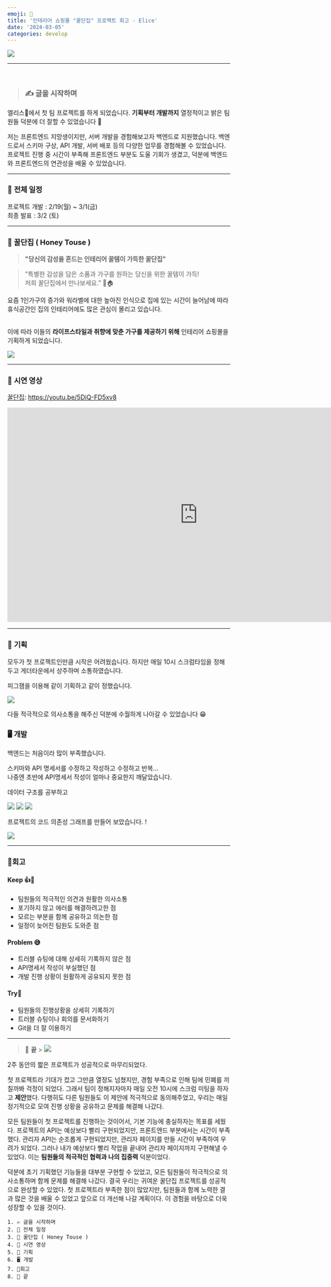 ```yaml
---
emoji: 🐝
title: '인테리어 쇼핑몰 "꿀단집" 프로젝트 회고 - Elice'
date: '2024-03-05'
categories: develop
---
```


![](꿀단집.gif)

---

</br>

> ### ✍️ **글을 시작하며**

엘리스🐰에서 첫 팀 프로젝트를 하게 되었습니다. **기획부터 개발까지** 열정적이고 밝은 팀원들 덕분에 더 잘할 수 있었습니다 🫰

저는 프론트엔드 지망생이지만, 서버 개발을 경험해보고자 백엔드로 지원했습니다. 백엔드로서 스키마 구상, API 개발, 서버 배포 등의 다양한 업무를 경험해볼 수 있었습니다. 프로젝트 진행 중 시간이 부족해 프론트엔드 부분도 도울 기회가 생겼고, 덕분에 백엔드와 프론트엔드의 연관성을 배울 수 있었습니다.

---

### 📅 **전체 일정**

프로젝트 개발 : 2/19(월) ~ 3/1(금)</br>
최종 발표 : 3/2 (토)

---

### **👀 꿀단집 ( Honey Touse )**

> **"당신의 감성을 흔드는 인테리어 꿀템이 가득한 꿀단집"**

> "특별한 감성을 담은 소품과 가구를 원하는 당신을 위한 꿀템이 가득!<br>
> 저희 꿀단집에서 만나보세요.” 🍯🏠

요즘 1인가구의 증가와 워라벨에 대한 높아진 인식으로 집에 있는 시간이 늘어남에 따라 휴식공간인 집의 인테리어에도 많은 관심이 몰리고 있습니다.

</br>이에 따라 이들의 **라이프스타일과 취향에 맞춘 가구를 제공하기 위해** 인테리어 쇼핑몰을 기획하게 되었습니다.

![](페르소나.webp)

---

### 💫 **시연 영상**

[꿀단집](https://youtu.be/5DiQ-FD5xv8): https://youtu.be/5DiQ-FD5xv8

<iframe src="https://www.youtube.com/embed/5DiQ-FD5xv8" width="860" height="484" frameborder="0" allowfullscreen="true"></iframe>

---

### 🥸 **기획**

모두가 첫 프로젝트인만큼 시작은 어려웠습니다. 하지만
매일 10시 스크럼타임을 정해두고 게더타운에서 상주하며 소통하였습니다.

피그잼을 이용해 같이 기획하고 같이 정했습니다.

![](5.png)

다들 적극적으로 의사소통을 해주신 덕분에 수월하게 나아갈 수 있었습니다 😁

### 🖥️ **개발**

백엔드는 처음이라 많이 부족했습니다.

스키마와 API 명세서를 수정하고 작성하고 수정하고 반복...</br>
나중엔 초반에 API명세서 작성이 얼마나 중요한지 깨달았습니다.

데이터 구조를 공부하고

![](1.png)
![](2.png)
![](3.png)

프로젝트의 코드 의존성 그래프를 만들어 보았습니다. !

![](4.png)

---

### 🎈**회고**

#### Keep 👍💪

- 팀원들의 적극적인 의견과 원활한 의사소통
- 포기하지 않고 에러를 해결하려고한 점
- 모르는 부분을 함께 공유하고 의논한 점
- 일정이 늦어진 팀원도 도와준 점

#### Problem 😅

- 트러블 슈팅에 대해 상세히 기록하지 않은 점
- API명세서 작성이 부실했던 점
- 개발 진행 상황이 원활하게 공유되지 못한 점

#### Try💪

- 팀원들의 진행상황을 상세히 기록하기
- 트러블 슈팅이나 회의를 문서화하기
- Git을 더 잘 이용하기

---

> 🐯 **끝** > ![](우수상.png)

2주 동안의 짧은 프로젝트가 성공적으로 마무리되었다.

첫 프로젝트라 기대가 컸고 그만큼 열정도 넘쳤지만, 경험 부족으로 인해 팀에 민폐를 끼칠까봐 걱정이 되었다. 그래서 팀이 정해지자마자 매일 오전 10시에 스크럼 미팅을 하자고 **제안**했다. 다행히도 다른 팀원들도 이 제안에 적극적으로 동의해주었고, 우리는 매일 정기적으로 모여 진행 상황을 공유하고 문제를 해결해 나갔다.

모든 팀원들이 첫 프로젝트를 진행하는 것이어서, 기본 기능에 충실하자는 목표를 세웠다. 프로젝트의 API는 예상보다 빨리 구현되었지만, 프론트엔드 부분에서는 시간이 부족했다. 관리자 API는 순조롭게 구현되었지만, 관리자 페이지를 만들 시간이 부족하여 우려가 되었다. 그러나 내가 예상보다 빨리 작업을 끝내어 관리자 페이지까지 구현해낼 수 있었다. 이는 **팀원들의 적극적인 협력과 나의 집중력** 덕분이었다.

덕분에 초기 기획했던 기능들을 대부분 구현할 수 있었고, 모든 팀원들이 적극적으로 의사소통하며 함께 문제를 해결해 나갔다. 결국 우리는 귀여운 꿀단집 프로젝트를 성공적으로 완성할 수 있었다. 첫 프로젝트라 부족한 점이 많았지만, 팀원들과 함께 노력한 결과 많은 것을 배울 수 있었고 앞으로 더 개선해 나갈 계획이다. 이 경험을 바탕으로 더욱 성장할 수 있을 것이다.

```toc
1. ✍️ 글을 시작하며
2. 📅 전체 일정
3. 👀 꿀단집 ( Honey Touse )
4. 💫 시연 영상
5. 🥸 기획
6. 🖥️ 개발
7. 🎈회고
8. 🐯 끝
```

